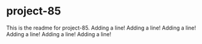 # project-85

This is the readme for project-85.
Adding a line!
Adding a line!
Adding a line!
Adding a line!
Adding a line!
Adding a line!
